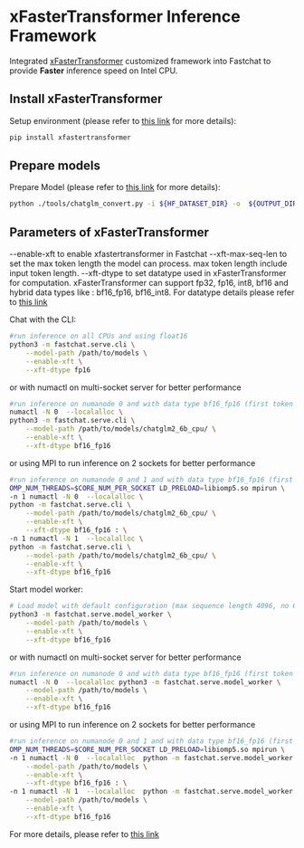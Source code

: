 # xFasterTransformer Inference Framework

Integrated [xFasterTransformer](https://github.com/intel/xFasterTransformer) customized framework into Fastchat to provide **Faster** inference speed on Intel CPU.

## Install xFasterTransformer

Setup environment (please refer to [this link](https://github.com/intel/xFasterTransformer#installation) for more details):

```bash
pip install xfastertransformer
```

## Prepare models

Prepare Model (please refer to [this link](https://github.com/intel/xFasterTransformer#prepare-model) for more details):

```bash
python ./tools/chatglm_convert.py -i ${HF_DATASET_DIR} -o  ${OUTPUT_DIR}
```

## Parameters of xFasterTransformer

--enable-xft to enable xfastertransformer in Fastchat
--xft-max-seq-len to set the max token length the model can process. max token length include input token length.
--xft-dtype to set datatype used in xFasterTransformer for computation. xFasterTransformer can support fp32, fp16, int8, bf16 and hybrid data types like : bf16_fp16, bf16_int8. For datatype details please refer to [this link](https://github.com/intel/xFasterTransformer/wiki/Data-Type-Support-Platform)

Chat with the CLI:

```bash
#run inference on all CPUs and using float16
python3 -m fastchat.serve.cli \
    --model-path /path/to/models \
    --enable-xft \
    --xft-dtype fp16
```

or with numactl on multi-socket server for better performance

```bash
#run inference on numanode 0 and with data type bf16_fp16 (first token uses bfloat16, and rest tokens use float16)
numactl -N 0  --localalloc \
python3 -m fastchat.serve.cli \
    --model-path /path/to/models/chatglm2_6b_cpu/ \
    --enable-xft \
    --xft-dtype bf16_fp16
```

or using MPI to run inference on 2 sockets for better performance

```bash
#run inference on numanode 0 and 1 and with data type bf16_fp16 (first token uses bfloat16, and rest tokens use float16)
OMP_NUM_THREADS=$CORE_NUM_PER_SOCKET LD_PRELOAD=libiomp5.so mpirun \
-n 1 numactl -N 0  --localalloc \
python -m fastchat.serve.cli \
    --model-path /path/to/models/chatglm2_6b_cpu/ \
    --enable-xft \
    --xft-dtype bf16_fp16 : \
-n 1 numactl -N 1  --localalloc \
python -m fastchat.serve.cli \
    --model-path /path/to/models/chatglm2_6b_cpu/ \
    --enable-xft \
    --xft-dtype bf16_fp16
```

Start model worker:

```bash
# Load model with default configuration (max sequence length 4096, no GPU split setting).
python3 -m fastchat.serve.model_worker \
    --model-path /path/to/models \
    --enable-xft \
    --xft-dtype bf16_fp16
```

or with numactl on multi-socket server for better performance

```bash
#run inference on numanode 0 and with data type bf16_fp16 (first token uses bfloat16, and rest tokens use float16)
numactl -N 0  --localalloc python3 -m fastchat.serve.model_worker \
    --model-path /path/to/models \
    --enable-xft \
    --xft-dtype bf16_fp16
```

or using MPI to run inference on 2 sockets for better performance

```bash
#run inference on numanode 0 and 1 and with data type bf16_fp16 (first token uses bfloat16, and rest tokens use float16)
OMP_NUM_THREADS=$CORE_NUM_PER_SOCKET LD_PRELOAD=libiomp5.so mpirun \
-n 1 numactl -N 0  --localalloc  python -m fastchat.serve.model_worker \
    --model-path /path/to/models \
    --enable-xft \
    --xft-dtype bf16_fp16 : \
-n 1 numactl -N 1  --localalloc  python -m fastchat.serve.model_worker \
    --model-path /path/to/models \
    --enable-xft \
    --xft-dtype bf16_fp16
```

For more details, please refer to [this link](https://github.com/intel/xFasterTransformer#how-to-run)
